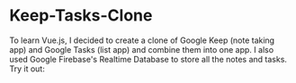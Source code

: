 # Keep-Tasks-Clone

To learn Vue.js, I decided to create a clone of Google Keep (note taking app) and Google Tasks (list app) and combine them into one app. I also used Google Firebase's Realtime Database to store all the notes and tasks. Try it out:

